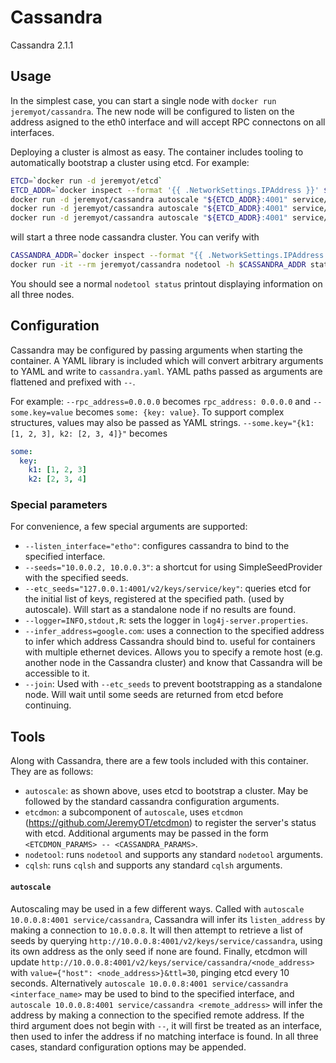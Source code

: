 Cassandra
=========

Cassandra 2.1.1

Usage
-----
In the simplest case, you can start a single node with `docker run jeremyot/cassandra`. The new node
will be configured to listen on the address asigned to the eth0 interface and will accept RPC connectons
on all interfaces.

Deploying a cluster is almost as easy. The container includes tooling to automatically bootstrap a cluster
using etcd. For example:

```bash
ETCD=`docker run -d jeremyot/etcd`
ETCD_ADDR=`docker inspect --format '{{ .NetworkSettings.IPAddress }}' ${ETCD}`
docker run -d jeremyot/cassandra autoscale "${ETCD_ADDR}:4001" service/cassandra
docker run -d jeremyot/cassandra autoscale "${ETCD_ADDR}:4001" service/cassandra --join
docker run -d jeremyot/cassandra autoscale "${ETCD_ADDR}:4001" service/cassandra --join
```

will start a three node cassandra cluster. You can verify with

```bash
CASSANDRA_ADDR=`docker inspect --format "{{ .NetworkSettings.IPAddress }}" \`docker ps -lq\``
docker run -it --rm jeremyot/cassandra nodetool -h $CASSANDRA_ADDR status
```

You should see a normal `nodetool status` printout displaying information on all three nodes.

Configuration
-------------

Cassandra may be configured by passing arguments when starting the container. A YAML library is included which will convert
arbitrary arguments to YAML and write to `cassandra.yaml`. YAML paths passed as arguments are flattened and prefixed with `--`.

For example: `--rpc_address=0.0.0.0` becomes `rpc_address: 0.0.0.0` and `--some.key=value` becomes `some: {key: value}`. To
support complex structures, values may also be passed as YAML strings. `--some.key="{k1: [1, 2, 3], k2: [2, 3, 4]}"` becomes

```yaml
some:
  key:
    k1: [1, 2, 3]
    k2: [2, 3, 4]
```

### Special parameters

For convenience, a few special arguments are supported:

- `--listen_interface="etho"`: configures cassandra to bind to the specified interface.
- `--seeds="10.0.0.2, 10.0.0.3"`: a shortcut for using SimpleSeedProvider with the specified seeds.
- `--etc_seeds="127.0.0.1:4001/v2/keys/service/key"`: queries etcd for the initial list of keys, registered at the specified path.
  (used by autoscale). Will start as a standalone node if no results are found.
- `--logger=INFO,stdout,R`: sets the logger in `log4j-server.properties`.
- `--infer_address=google.com`: uses a connection to the specified address to infer which address Cassandra should bind to. useful
   for containers with multiple ethernet devices. Allows you to specify a remote host (e.g. another node in the Cassandra cluster)
   and know that Cassandra will be accessible to it.
- `--join`: Used with `--etc_seeds` to prevent bootstrapping as a standalone node. Will wait until some seeds are returned from etcd
   before continuing.

Tools
-----
Along with Cassandra, there are a few tools included with this container. They are as follows:

- `autoscale`: as shown above, uses etcd to bootstrap a cluster. May be followed by the standard cassandra configuration arguments.
- `etcdmon`: a subcomponent of `autoscale`, uses `etcdmon` (https://github.com/JeremyOT/etcdmon) to register the server's
  status with etcd. Additional arguments may be passed in the form `<ETCDMON_PARAMS> -- <CASSANDRA_PARAMS>`.
- `nodetool`: runs `nodetool` and supports any standard `nodetool` arguments.
- `cqlsh`: runs `cqlsh` and supports any standard `cqlsh` arguments.

#### `autoscale`

Autoscaling may be used in a few different ways. Called with `autoscale 10.0.0.8:4001 service/cassandra`, Cassandra will infer its
`listen_address` by making a connection to `10.0.0.8`. It will then attempt to retrieve a list of seeds by querying
`http://10.0.0.8:4001/v2/keys/service/cassandra`, using its own address as the only seed if none are found. Finally, etcdmon will
update `http://10.0.0.8:4001/v2/keys/service/cassandra/<node_address>` with `value={"host": <node_address>}&ttl=30`, pinging etcd every 10
seconds. Alternatively `autoscale 10.0.0.8:4001 service/cassandra <interface_name>` may be used to bind to the specified interface,
and `autoscale 10.0.0.8:4001 service/cassandra <remote_address>` will infer the address by making a connection to the specified
remote address. If the third argument does not begin with `--`, it will first be treated as an interface, then used to infer
the address if no matching interface is found. In all three cases, standard configuration options may be appended.
